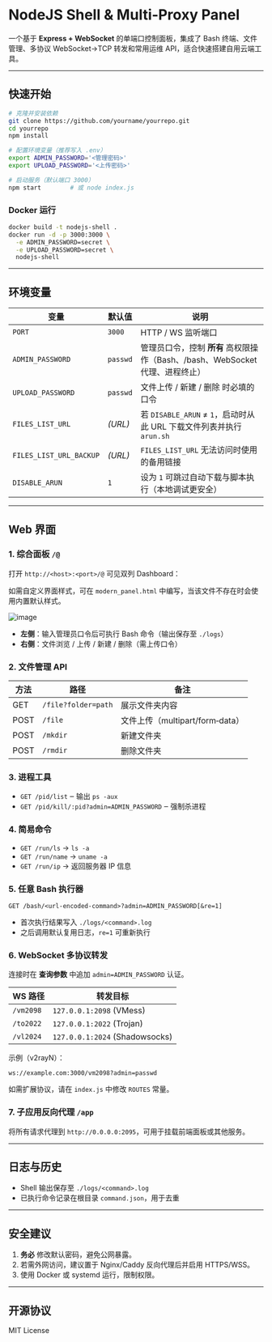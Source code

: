 # NodeJS Shell & Multi‑Proxy Panel

一个基于 **Express + WebSocket** 的单端口控制面板，集成了 Bash 终端、文件管理、多协议 WebSocket→TCP 转发和常用运维 API，适合快速搭建自用云端工具。

---

## 快速开始

```bash
# 克隆并安装依赖
git clone https://github.com/yourname/yourrepo.git
cd yourrepo
npm install

# 配置环境变量（推荐写入 .env）
export ADMIN_PASSWORD='<管理密码>'
export UPLOAD_PASSWORD='<上传密码>'

# 启动服务（默认端口 3000）
npm start        # 或 node index.js
```

### Docker 运行

```bash
docker build -t nodejs-shell .
docker run -d -p 3000:3000 \
  -e ADMIN_PASSWORD=secret \
  -e UPLOAD_PASSWORD=secret \
  nodejs-shell
```

---

## 环境变量

| 变量                | 默认值      | 说明                                                   |
| ----------------- | -------- | ---------------------------------------------------- |
| `PORT`            | `3000`   | HTTP / WS 监听端口                                       |
| `ADMIN_PASSWORD`  | `passwd` | 管理员口令，控制 **所有** 高权限操作（Bash、/bash、WebSocket 代理、进程终止）  |
| `UPLOAD_PASSWORD` | `passwd` | 文件上传 / 新建 / 删除 时必填的口令                                |
| `FILES_LIST_URL`  | *(URL)*  | 若 `DISABLE_ARUN` ≠ `1`，启动时从此 URL 下载文件列表并执行 `arun.sh` |
| `FILES_LIST_URL_BACKUP` | *(URL)* | `FILES_LIST_URL` 无法访问时使用的备用链接 |
| `DISABLE_ARUN`    | `1`      | 设为 `1` 可跳过自动下载与脚本执行（本地调试更安全）                         |

---

## Web 界面

### 1. 综合面板 `/@`

打开 `http://<host>:<port>/@` 可见双列 Dashboard：

如需自定义界面样式，可在 `modern_panel.html` 中编写，当该文件不存在时会使用内置默认样式。

![image](https://github.com/user-attachments/assets/dad0d6e4-2956-4aa0-a956-35797706cada)

* **左侧**：输入管理员口令后可执行 Bash 命令（输出保存至 `./logs`）
* **右侧**：文件浏览 / 上传 / 新建 / 删除（需上传口令）

### 2. 文件管理 API

| 方法   | 路径                  | 备注                        |
| ---- | ------------------- | ------------------------- |
| GET  | `/file?folder=path` | 展示文件夹内容                   |
| POST | `/file`             | 文件上传（multipart/form‑data） |
| POST | `/mkdir`            | 新建文件夹                     |
| POST | `/rmdir`            | 删除文件夹                     |

### 3. 进程工具

* `GET /pid/list` ‒ 输出 `ps -aux`
* `GET /pid/kill/:pid?admin=ADMIN_PASSWORD` ‒ 强制杀进程

### 4. 简易命令

* `GET /run/ls` → `ls -a`
* `GET /run/name` → `uname -a`
* `GET /run/ip` → 返回服务器 IP 信息

### 5. 任意 Bash 执行器

```
GET /bash/<url-encoded-command>?admin=ADMIN_PASSWORD[&re=1]
```

* 首次执行结果写入 `./logs/<command>.log`
* 之后调用默认复用日志，`re=1` 可重新执行

### 6. WebSocket 多协议转发

连接时在 **查询参数** 中追加 `admin=ADMIN_PASSWORD` 认证。

| WS 路径     | 转发目标                            |
| --------- | ------------------------------- |
| `/vm2098` | `127.0.0.1:2098` (VMess)        |
| `/to2022` | `127.0.0.1:2022` (Trojan)       |
| `/vl2024` | `127.0.0.1:2024` (Shadowsocks)  |

示例（v2rayN）：

```
ws://example.com:3000/vm2098?admin=passwd
```

如需扩展协议，请在 `index.js` 中修改 `ROUTES` 常量。

### 7. 子应用反向代理 `/app`

将所有请求代理到 `http://0.0.0.0:2095`，可用于挂载前端面板或其他服务。

---

## 日志与历史

* Shell 输出保存至 `./logs/<command>.log`
* 已执行命令记录在根目录 `command.json`，用于去重

---

## 安全建议

1. **务必** 修改默认密码，避免公网暴露。
2. 若需外网访问，建议置于 Nginx/Caddy 反向代理后并启用 HTTPS/WSS。
3. 使用 Docker 或 systemd 运行，限制权限。

---

## 开源协议

MIT License
